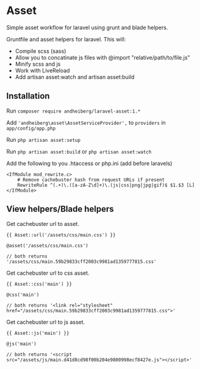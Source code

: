 Asset
===
Simple asset workflow for laravel using grunt and blade helpers.

Gruntfile and asset helpers for laravel. This will:
- Compile scss (sass)
- Allow you to concatinate js files with @import "relative/path/to/file.js"
- Minify scss and js
- Work with LiveReload
- Add artisan asset:watch and artisan asset:build

Installation
---
Run ```composer require andheiberg/laravel-asset:1.*```

Add `'andheiberg\asset\AssetServiceProvider',` to `providers` in `app/config/app.php`

Run ```php artisan asset:setup```

Run ```php artisan asset:build``` or ```php artisan asset:watch```

Add the following to you .htaccess or php.ini (add before laravels)

    <IfModule mod_rewrite.c>
        # Remove cachebuster hash from request URLs if present
        RewriteRule ^(.+)\.([a-zA-Z\d]+)\.(js|css|png|jpg|gif)$ $1.$3 [L]
    </IfModule>

View helpers/Blade helpers
---

Get cachebuster url to asset.

    {{ Asset::url('/assets/css/main.css') }}

    @asset('/assets/css/main.css')

    // both returns '/assets/css/main.59b29833cff2003c9981ad1359777815.css'

Get cachebuster url to css asset.

    {{ Asset::css('main') }}

    @css('main')

    // both returns '<link rel="stylesheet" href="/assets/css/main.59b29833cff2003c9981ad1359777815.css">'

Get cachebuster url to js asset.

    {{ Asset::js('main') }}

    @js('main')

    // both returns '<script src="/assets/js/main.d41d8cd98f00b204e9800998ecf8427e.js"></script>'